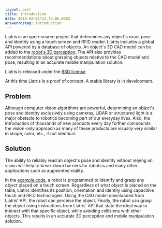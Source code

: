 ```yaml
---
layout: post
title: Introduction
date: 2015-02-01T13:46:06.000Z
answerrostag: introduction
---
```


Liatris is an open-source project that determines any object's exact pose and identity using a touch screen and RFID reader. Liatris includes a global API powered by a database of objects. An object's 3D CAD model can be added to the [robot's 3D perception](http://liatris.org/2015/02/01/9/). The API also provides recommendations about grasping objects relative to the CAD model and pose, resulting in an accurate mobile manipulation solution.

Liatris is released under the [BSD license](https://en.wikipedia.org/wiki/BSD_licenses).

At this time Liatris is a proof of concept. A stable library is in development.

## Problem

Although computer vision algorithms are powerful, determining an object's pose and identity exclusively using cameras, LiDAR or structured light is a major obstacle to robotics becoming part of our everyday lives. Also, the introduction of thousands of new products every day further compounds the vision-only approach as many of these products are visually very similar in shape, color, etc., if not identical.

## Solution

 The ability to reliably read an object's pose and identity without relying on vision will help to break down barriers for robotics and many other applications such as augmented reality.

 In the [example code](https://github.com/markwsilliman/Liatris), a robot is programmed to identify and grasp any object placed on a touch screen. Regardless of what object is placed on the table, Liatris identifies its position, orientation and identity using capacitive touch and RFID technologies. Using the CAD model downloaded from Liatris' API, the robot can perceive the object. Finally, the robot can grasp the object using instructions from Liatris' API that state the ideal way to interact with that specific object, while avoiding collisions with other objects. This results in an accurate 3D perception and mobile manipulation solution.
